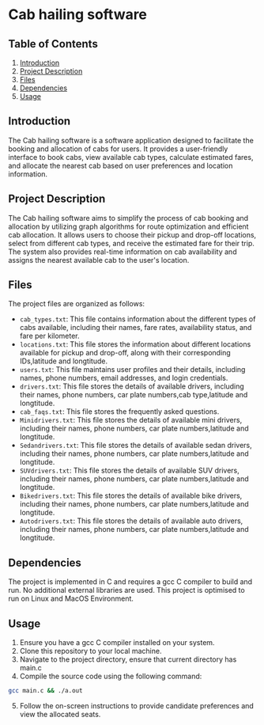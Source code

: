 # Cab hailing software

## Table of Contents
1. [Introduction](#introduction)
2. [Project Description](#project-description)
3. [Files](#files)
4. [Dependencies](#dependencies)
5. [Usage](#usage)

## Introduction

The Cab hailing software is a software application designed to facilitate the booking and allocation of cabs for users. It provides a user-friendly interface to book cabs, view available cab types, calculate estimated fares, and allocate the nearest cab based on user preferences and location information.

## Project Description

The Cab hailing software aims to simplify the process of cab booking and allocation by utilizing graph algorithms for route optimization and efficient cab allocation. It allows users to choose their pickup and drop-off locations, select from different cab types, and receive the estimated fare for their trip. The system also provides real-time information on cab availability and assigns the nearest available cab to the user's location.

## Files

The project files are organized as follows:

- `cab_types.txt`: This file contains information about the different types of cabs available, including their names, fare rates, availability status, and fare per kilometer.
- `locations.txt`: This file stores the information about different locations available for pickup and drop-off, along with their corresponding IDs,latitude and longtitude.
- `users.txt`: This file maintains user profiles and their details, including names, phone numbers, email addresses, and login credentials.
- `drivers.txt`: This file stores the details of available drivers, including their names, phone numbers, car plate numbers,cab type,latitude and longtitude.
- `cab_faqs.txt`: This file stores the frequently asked questions.
- `Minidrivers.txt`: This file stores the details of available mini drivers, including their names, phone numbers, car plate numbers,latitude and longtitude.
- `Sedandrivers.txt`: This file stores the details of available sedan drivers, including their names, phone numbers, car plate numbers,latitude and longtitude.
- `SUVdrivers.txt`: This file stores the details of available SUV drivers, including their names, phone numbers, car plate numbers,latitude and longtitude.
- `Bikedrivers.txt`: This file stores the details of available bike drivers, including their names, phone numbers, car plate numbers,latitude and longtitude.
- `Autodrivers.txt`: This file stores the details of available auto drivers, including their names, phone numbers, car plate numbers,latitude and longtitude.

## Dependencies

The project is implemented in C and requires a gcc C compiler to build and run. No additional external libraries are used. This project is optimised to run on Linux and MacOS Environment.

## Usage

1. Ensure you have a gcc C compiler installed on your system.
2. Clone this repository to your local machine.
3. Navigate to the project directory, ensure that current directory has main.c
4. Compile the source code using the following command:

```bash
gcc main.c && ./a.out
```

5. Follow the on-screen instructions to provide candidate preferences and view the allocated seats.
